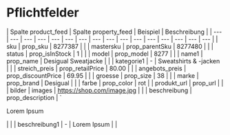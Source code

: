 # Pflichtfelder

| Spalte product\_feed | Spalte property\_feed | Beispiel | Beschreibung |
| --- | --- | --- | --- | --- | --- | --- | --- | --- | --- | --- | --- | --- | --- | --- | --- |
| sku | prop\_sku | 8277387 | |
| mastersku | prop\_parentSku | 8277480 | |
| status | prop\_isInStock | 1 | |
| model | prop\_model | 8277 | |
| name1 | prop\_name | Desigual Sweatjacke | |
| kategorie1 | - | Sweatshirts & -jacken | |
| streich\_preis | prop\_retailPrice | 80.00 | |
| angebots\_preis | prop\_discountPrice | 69.95 | |
| groesse | prop\_size | 38 | |
| marke | prop\_brand | Desigual | |
| farbe | prop\_color | rot | 
| produkt\_url | prop\_url | |
| bilder | images | https://shop.com/image.jpg | |
| beschreibung | prop\_description | `<p>Lorem Ipsum</p> | |
| beschreibung1 | - | Lorem Ipsum | |
